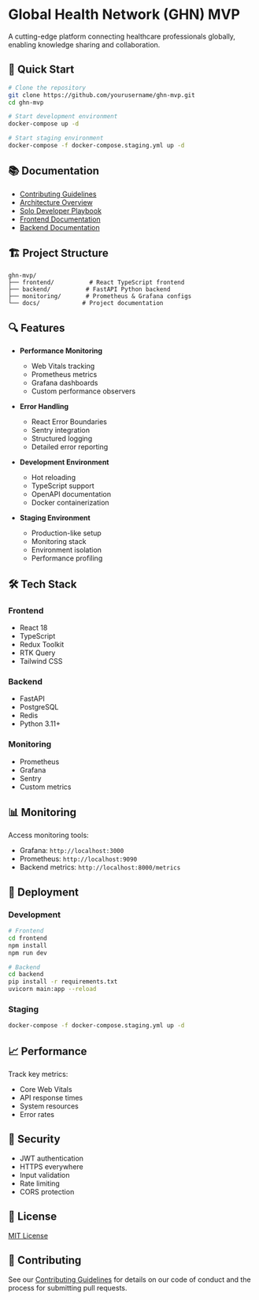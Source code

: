 # Global Health Network (GHN) MVP

A cutting-edge platform connecting healthcare professionals globally, enabling knowledge sharing and collaboration.

## 🚀 Quick Start

```bash
# Clone the repository
git clone https://github.com/yourusername/ghn-mvp.git
cd ghn-mvp

# Start development environment
docker-compose up -d

# Start staging environment
docker-compose -f docker-compose.staging.yml up -d
```

## 📚 Documentation

- [Contributing Guidelines](CONTRIBUTING.md)
- [Architecture Overview](docs/ARCHITECTURE.md)
- [Solo Developer Playbook](docs/SOLO_PLAYBOOK.md)
- [Frontend Documentation](frontend/README.md)
- [Backend Documentation](backend/README.md)

## 🏗️ Project Structure

```
ghn-mvp/
├── frontend/          # React TypeScript frontend
├── backend/          # FastAPI Python backend
├── monitoring/       # Prometheus & Grafana configs
└── docs/            # Project documentation
```

## 🔍 Features

- **Performance Monitoring**
  - Web Vitals tracking
  - Prometheus metrics
  - Grafana dashboards
  - Custom performance observers

- **Error Handling**
  - React Error Boundaries
  - Sentry integration
  - Structured logging
  - Detailed error reporting

- **Development Environment**
  - Hot reloading
  - TypeScript support
  - OpenAPI documentation
  - Docker containerization

- **Staging Environment**
  - Production-like setup
  - Monitoring stack
  - Environment isolation
  - Performance profiling

## 🛠️ Tech Stack

### Frontend
- React 18
- TypeScript
- Redux Toolkit
- RTK Query
- Tailwind CSS

### Backend
- FastAPI
- PostgreSQL
- Redis
- Python 3.11+

### Monitoring
- Prometheus
- Grafana
- Sentry
- Custom metrics

## 📊 Monitoring

Access monitoring tools:
- Grafana: `http://localhost:3000`
- Prometheus: `http://localhost:9090`
- Backend metrics: `http://localhost:8000/metrics`

## 🚀 Deployment

### Development
```bash
# Frontend
cd frontend
npm install
npm run dev

# Backend
cd backend
pip install -r requirements.txt
uvicorn main:app --reload
```

### Staging
```bash
docker-compose -f docker-compose.staging.yml up -d
```

## 📈 Performance

Track key metrics:
- Core Web Vitals
- API response times
- System resources
- Error rates

## 🔐 Security

- JWT authentication
- HTTPS everywhere
- Input validation
- Rate limiting
- CORS protection

## 📝 License

[MIT License](LICENSE)

## 🤝 Contributing

See our [Contributing Guidelines](CONTRIBUTING.md) for details on our code of conduct and the process for submitting pull requests.
